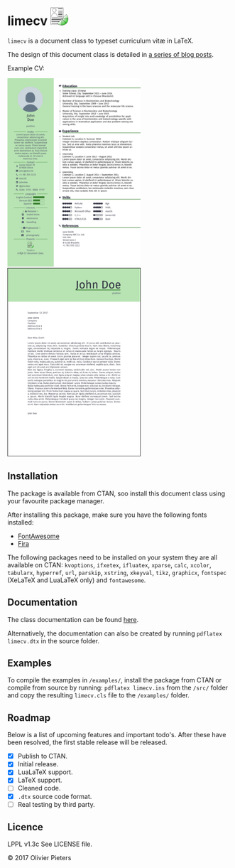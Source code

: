 # limecv <img src="src/images/limecv-icon.png" alt="limecv project icon" width="40px"/>

`limecv` is a document class to typeset curriculum vitæ in LaTeX.

The design of this document class is detailed in [a series of blog posts][blog].  

Example CV:

<div>
    <img src="images/cv.png" alt-="CV example" width="300px"/>
    <img src="images/cover_letter.png" alt-="cover letter example" width="300px"/>
</div>

## Installation

The package is available from CTAN, soo install this document class using your favourite package manager. 

After installing this package, make sure you have the following fonts installed:

* [FontAwesome][FA]
* [Fira][fira]

The following packages need to be installed on your system they are all available on CTAN: 
`kvoptions`,
`ifxetex`,
`ifluatex`,
`xparse`,
`calc`,
`xcolor`,
`tabularx`,
`hyperref`,
`url`,
`parskip`,
`xstring`,
`xkeyval`,
`tikz`,
`graphicx`,
`fontspec` (XeLaTeX and LuaLaTeX only) and
`fontawesome`.

## Documentation

The class documentation can be found [here][docs].

Alternatively, the documentation can also be created by running `pdflatex limecv.dtx` in the source folder.

## Examples

To compile the examples in `/examples/`, install the package from CTAN or compile from source by running: `pdflatex limecv.ins` from the `/src/` folder and copy the resulting `limecv.cls` file to the `/examples/` folder.

## Roadmap

Below is a list of upcoming features and important todo's. After these have been resolved, the first stable release will be released.

- [x] Publish to CTAN.
- [x] Initial release.
- [x] LuaLaTeX support.
- [x] LaTeX support.
- [ ] Cleaned code.
- [x] `.dtx` source code format.
- [ ] Real testing by third party.

## Licence

LPPL v1.3c See LICENSE file.

© 2017 Olivier Pieters

[blog]: https://olivierpieters.be/blog/archive/tag/business-card
[FA]: http://fontawesome.io
[fira]: https://github.com/mozilla/Fira
[docs]: http://ctan.org/tex-archive/macros/generic/limecv/limecv.pdf
